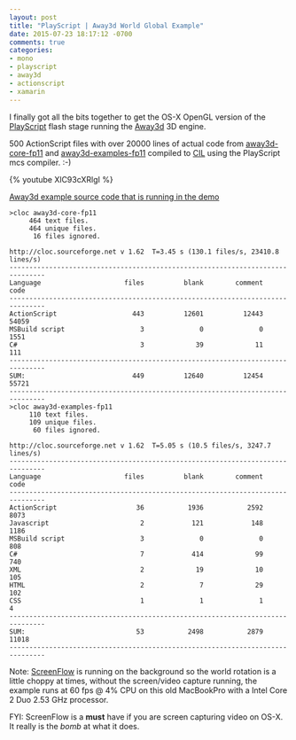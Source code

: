 ```yaml
---
layout: post
title: "PlayScript | Away3d World Global Example"
date: 2015-07-23 18:17:12 -0700
comments: true
categories: 
- mono
- playscript
- away3d
- actionscript
- xamarin
---
```


I finally got all the bits together to get the OS-X OpenGL version of the [PlayScript](http://playscriptredux.github.io) flash stage running the [Away3d](http://away3d.com) 3D engine.

500 ActionScript files with over 20000 lines of actual code from [away3d-core-fp11](https://github.com/PlayScriptRedux/away3d-core-fp11) and [away3d-examples-fp11](https://github.com/PlayScriptRedux/away3d-examples-fp11) compiled to [CIL](https://en.wikipedia.org/wiki/Common_Intermediate_Language) using the PlayScript mcs compiler. :-)


{% youtube XlC93cXRlgI %}

[Away3d example source code that is running in the demo](https://github.com/PlayScriptRedux/away3d-examples-fp11/blob/playscript/src/Intermediate_Globe.as)

```
>cloc away3d-core-fp11
     464 text files.
     464 unique files.
      16 files ignored.

http://cloc.sourceforge.net v 1.62  T=3.45 s (130.1 files/s, 23410.8 lines/s)
-------------------------------------------------------------------------------
Language                     files          blank        comment           code
-------------------------------------------------------------------------------
ActionScript                   443          12601          12443          54059
MSBuild script                   3              0              0           1551
C#                               3             39             11            111
-------------------------------------------------------------------------------
SUM:                           449          12640          12454          55721
-------------------------------------------------------------------------------
>cloc away3d-examples-fp11
     110 text files.
     109 unique files.
      60 files ignored.

http://cloc.sourceforge.net v 1.62  T=5.05 s (10.5 files/s, 3247.7 lines/s)
-------------------------------------------------------------------------------
Language                     files          blank        comment           code
-------------------------------------------------------------------------------
ActionScript                    36           1936           2592           8073
Javascript                       2            121            148           1186
MSBuild script                   3              0              0            808
C#                               7            414             99            740
XML                              2             19             10            105
HTML                             2              7             29            102
CSS                              1              1              1              4
-------------------------------------------------------------------------------
SUM:                            53           2498           2879          11018
-------------------------------------------------------------------------------
```

Note: [ScreenFlow](http://www.telestream.net/screenflow/overview.htm) is running on the background so the world rotation is a little choppy at times, without the screen/video capture running, the example runs at 60 fps @ 4% CPU on this old MacBookPro with a Intel Core 2 Duo 2.53 GHz processor.

FYI: ScreenFlow is a **must** have if you are screen capturing video on OS-X. It really is the *bomb* at what it does.
